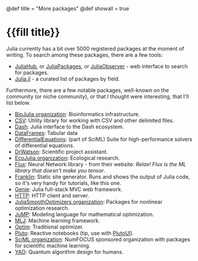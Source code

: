 @def title = "More packages"
@def showall = true

# {{fill title}}

Julia currently has a bit over 5000 registered packages at the moment of writing.
To search among these packages, there are a few tools:

- [JuliaHub](https://juliahub.com/ui/Packages), or [JuliaPackages](https://julialang.org/packages/), or [JuliaObserver](https://juliaobserver.com/packages) - web interface to search for packages.
- [Julia.jl](https://github.com/svaksha/Julia.jl) - a curated list of packages by field.

Furthermore, there are a few notable packages, well-known on the community (or niche community), or that I thought were interesting, that I'll list below.

- [BioJulia organization](https://biojulia.net): Bioinformatics infrastructure.
- [CSV](https://juliahub.com/ui/Packages/CSV/HHBkp/0.9.6): Utility library for working with CSV and other delimited files.
- [Dash](https://juliahub.com/ui/Packages/Dash/oXkBb/1.0.0): Julia interface to the Dash ecosystem.
- [DataFrames](https://juliahub.com/ui/Packages/DataFrames/AR9oZ/1.2.2): Tabular data
- [DifferentialEquations](https://juliahub.com/ui/Packages/DifferentialEquations/UQdwS/6.19.0): (part of SciML) Suite for high-performance solvers of differential equations.
- [DrWatson](https://juliahub.com/ui/Packages/DrWatson/Vn5dT/2.6.0): Scientific project assistant.
- [EcoJulia organization](https://ecojulia.org): Ecological research.
- [Flux](https://juliahub.com/ui/Packages/Flux/QdkVy/0.12.7): Neural Network library - from their website: _Relax! Flux is the ML library that doesn't make you tensor_.
- [Franklin](https://juliahub.com/ui/Packages/Franklin/04j2g/0.10.60): Static site generator. Runs and shows the output of Julia code, so it's very handy for tutorials, like this one.
- [Genie](https://juliahub.com/ui/Packages/Genie/8eazC/3.2.0): Julia full-stack MVC web framework.
- [HTTP](https://juliahub.com/ui/Packages/HTTP/zXWya/0.9.16): HTTP client and server.
- [JuliaSmoothOptimizers organization](https://juliasmoothoptimizers.github.io): Packages for nonlinear optimization research.
- [JuMP](https://juliahub.com/ui/Packages/julia/THl1k/1.6.1): Modeling language for mathematical optimization.
- [MLJ](https://juliahub.com/ui/Packages/MLJ/rAU56/0.16.9): Machine learning framework.
- [Optim](https://juliahub.com/ui/Packages/Optim/R5uoh/1.4.1): Traditional optimizer.
- [Pluto](https://juliahub.com/ui/Packages/Pluto/OJqMt/0.16.1): Reactive notebooks (tip, use with [PlutoUI](https://juliahub.com/ui/Packages/PlutoUI/abXFp/0.7.16)).
- [SciML organization](https://sciml.ai): NumFOCUS sponsored organization with packages for scientific machine learning.
- [YAO](https://juliahub.com/ui/Packages/Yao/TDiQQ/0.6.4): Quantum algorithm design for humans.
